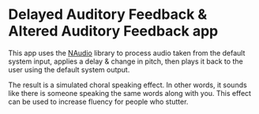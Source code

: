 <h1>Delayed Auditory Feedback & Altered Auditory Feedback app</h1>

This app uses the [NAudio](https://github.com/naudio/NAudio) library to process audio taken from the default system input, applies a delay & change in pitch, then plays it back to the user using the default system output.

The result is a simulated choral speaking effect. In other words, it sounds like there is someone speaking the same words along with you. This effect can be used to increase fluency for people who stutter.
